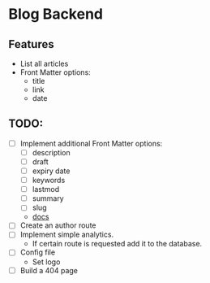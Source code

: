 # Blog Backend

## Features
- List all articles
- Front Matter options:
    - title
    - link
    - date

## TODO:
- [ ] Implement additional Front Matter options:
  - [ ] description
  - [ ] draft 
  - [ ] expiry date
  - [ ] keywords
  - [ ] lastmod
  - [ ] summary
  - [ ] slug
  - [docs](https://gohugo.io/content-management/front-matter/)
- [ ] Create an author route
- [ ] Implement simple analytics. 
  - If certain route is requested add it to the database.
- [ ] Config file
  - Set logo
- [ ] Build a 404 page
